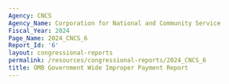 ```yaml
---
Agency: CNCS
Agency_Name: Corporation for National and Community Service
Fiscal_Year: 2024
Page_Name: 2024_CNCS_6
Report_Id: '6'
layout: congressional-reports
permalink: /resources/congressional-reports/2024_CNCS_6
title: OMB Government Wide Improper Payment Report
---
```

